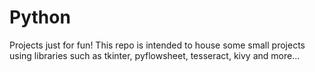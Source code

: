 # Python
Projects just for fun! This repo is intended to house some small projects using libraries such as tkinter, pyflowsheet, tesseract, kivy and more...
